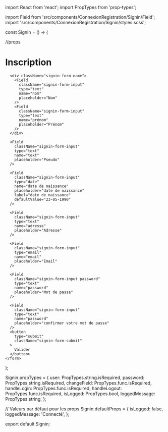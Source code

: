 import React from 'react';
import PropTypes from 'prop-types';

import Field from 'src/components/ConnexionRegistration/Signin/Field';
import 'src/components/ConnexionRegistration/Signin/styles.scss';

const Signin = () => (

//props

  <div className="signin">
  <div className="signin-form">
    <form
      autoComplete="off"
      className="signin-form-element"
      //onSubmit={handleSubmit}
    >
      <h1 className="signin-form-title">
      Inscription
    </h1>
  
      <div className="signin-form-name">
        <Field 
          className="signin-form-input"
          type="text"
          name="nom"
          placeholder="Nom"
        />
        <Field
          className="signin-form-input"
          type="text"
          name="prénom"
          placeholder="Prénom"
        />
      </div>

      <Field
        className="signin-form-input"
        type="text"
        name="text"
        placeholder="Pseudo"
      />

      <Field
        className="signin-form-input"
        type="date"
        name="date de naissance"
        placeholder="date de naissance"
        label="date de naissance"
        defaultValue="23-05-1990"
      />

      <Field
        className="signin-form-input"
        type="text"
        name="adresse"
        placeholder="Adresse"
      />

      <Field
        className="signin-form-input"
        type="email"
        name="email"
        placeholder="Email"
      />

      <Field
        className="signin-form-input password"
        type="text"
        name="password"
        placeholder="Mot de passe"
      />

      <Field
        className="signin-form-input"
        type="text"
        name="password"
        placeholder="confirmer votre mot de passe"
      />
      <button
        type="submit"
        className="signin-form-submit"
      >
        Valider
      </button>
    </form>
  </div>
  </div>
);

Signin.propTypes = {
  user: PropTypes.string.isRequired,
  password: PropTypes.string.isRequired,
  changeField: PropTypes.func.isRequired,
  handleLogin: PropTypes.func.isRequired,
  handleLogout: PropTypes.func.isRequired,
  isLogged: PropTypes.bool,
  loggedMessage: PropTypes.string,
};

// Valeurs par défaut pour les props
Signin.defaultProps = {
  isLogged: false,
  loggedMessage: 'Connecté',
};



export default Signin;
